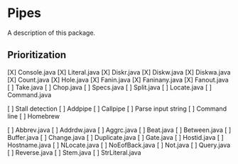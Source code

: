 # Pipes

A description of this package.

## Prioritization

[X] Console.java
[X] Literal.java
[X] Diskr.java
[X] Diskw.java
[X] Diskwa.java
[X] Count.java
[X] Hole.java
[X] Fanin.java
[X] Faninany.java
[X] Fanout.java
[ ] Take.java
[ ] Chop.java
[ ] Specs.java
[ ] Split.java
[ ] Locate.java
[ ] Command.java

[ ] Stall detection
[ ] Addpipe
[ ] Callpipe
[ ] Parse input string
[ ] Command line
[ ] Homebrew

[ ] Abbrev.java
[ ] Addrdw.java
[ ] Aggrc.java
[ ] Beat.java
[ ] Between.java
[ ] Buffer.java
[ ] Change.java
[ ] Duplicate.java
[ ] Gate.java
[ ] Hostid.java
[ ] Hostname.java
[ ] NLocate.java
[ ] NoEofBack.java
[ ] Not.java
[ ] Query.java
[ ] Reverse.java
[ ] Stem.java
[ ] StrLiteral.java

